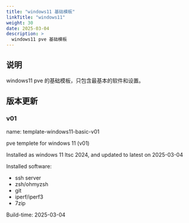 ```yaml
---
title: "windows11 基础模板"
linkTitle: "windows11"
weight: 30
date: 2025-03-04
description: >
  windows11 pve 基础模板
---
```


## 说明

windows11 pve 的基础模板，只包含最基本的软件和设置。

## 版本更新

### v01

name: template-windows11-basic-v01

pve templete for windows 11 (v01)

Installed as windows 11 ltsc 2024, and updated to latest on 2025-03-04

Installed software:

- ssh server
- zsh/ohmyzsh
- git
- iperf/iperf3
- 7zip

Build-time: 2025-03-04


